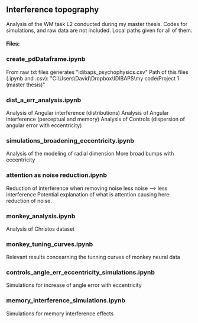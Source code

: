 ## Interference topography

Analysis of the WM task L2 conducted during my master thesis.
Codes for simulations, and raw data are not included. Local paths given for all of them.

#### Files:

### create_pdDataframe.ipynb
From raw txt files generates "idibaps_psychophysics.csv"
Path of this files (.ipynb and .csv):
"C:\Users\David\Dropbox\IDIBAPS\my code\Project 1 (master thesis)"


### dist_a_err_analysis.ipynb
Analysis of Angular interference (distributions)
Analysis of Angular interference (perceptual and memory)
Analysis of Controls (dispersion of angular error with eccentricity)


### simulations_broadening_eccentricity.ipynb
Analysis of the modeling of radial dimension
More broad bumps with eccentricity


### attention as noise reduction.ipynb
Reduction of interference when removing noise
less noise --> less interference
Potential explanation of what is attention causing here: reduction of noise.


### monkey_analysis.ipynb
Analysis of Christos dataset


### monkey_tuning_curves.ipynb
Relevant results concearning the tunning curves of monkey neural data


### controls_angle_err_eccentricity_simulations.ipynb
Simulations for increase of angle error with eccentricity


### memory_interference_simulations.ipynb
Simulations for memory interference effects

